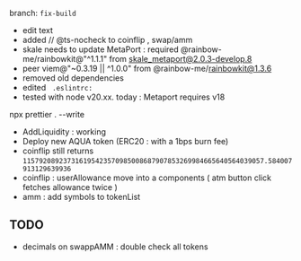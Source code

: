 branch: `fix-build`

- edit text
- added // @ts-nocheck to coinflip , swap/amm
- skale needs to update MetaPort : required @rainbow-me/rainbowkit@"^1.1.1" from skale_metaport@2.0.3-develop.8
- peer viem@"~0.3.19 || ^1.0.0" from @rainbow-me/rainbowkit@1.3.6
- removed old dependencies
- edited ` .eslintrc:`
- tested with node v20.xx. today : Metaport requires v18

npx prettier . --write

- AddLiquidity : working
- Deploy new AQUA token (ERC20 : with a 1bps burn fee)
- coinflip still returns `115792089237316195423570985008687907853269984665640564039057.584007913129639936`
- coinflip : userAllowance move into a components ( atm button click fetches allowance twice )
- amm : add symbols to tokenList

## TODO 
- decimals on swappAMM : double check all tokens 


   